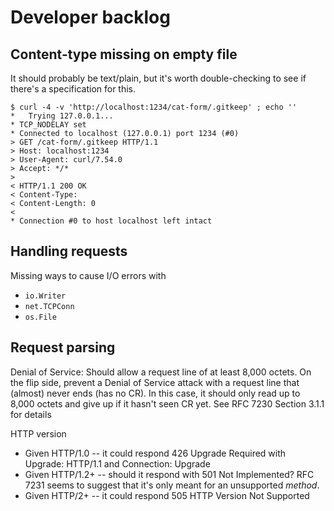 # Developer backlog

## Content-type missing on empty file

It should probably be text/plain, but it's worth double-checking to see if there's a specification for this.

```shell
$ curl -4 -v 'http://localhost:1234/cat-form/.gitkeep' ; echo ''
*   Trying 127.0.0.1...
* TCP_NODELAY set
* Connected to localhost (127.0.0.1) port 1234 (#0)
> GET /cat-form/.gitkeep HTTP/1.1
> Host: localhost:1234
> User-Agent: curl/7.54.0
> Accept: */*
> 
< HTTP/1.1 200 OK
< Content-Type: 
< Content-Length: 0
< 
* Connection #0 to host localhost left intact
```


## Handling requests

Missing ways to cause I/O errors with

* `io.Writer`
* `net.TCPConn`
* `os.File`


## Request parsing

Denial of Service: Should allow a request line of at least 8,000 octets.  On the flip side, prevent a
Denial of Service attack with a request line that (almost) never ends (has no CR).
In this case, it should only read up to 8,000 octets and give up if it hasn't seen CR yet.
See RFC 7230 Section 3.1.1 for details

HTTP version

* Given HTTP/1.0 -- it could respond 426 Upgrade Required with Upgrade: HTTP/1.1 and Connection: Upgrade
* Given HTTP/1.2+ -- should it respond with 501 Not Implemented?
  RFC 7231 seems to suggest that it's only meant for an unsupported _method_.
* Given HTTP/2+ -- it could respond 505 HTTP Version Not Supported
